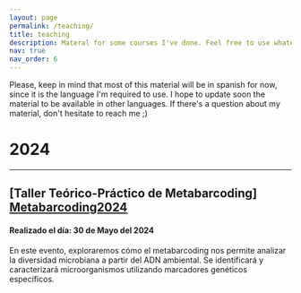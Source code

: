 ```yaml
---
layout: page
permalink: /teaching/
title: teaching
description: Materal for some courses I've done. Feel free to use whatever I used.
nav: true
nav_order: 6
---
```


Please, keep in mind that most of this material will be in spanish for now, since it is the language I'm required to use. I hope to update soon the material to be available in other languages. If there's a question about my material, don't hesitate to reach me ;)

# 2024
---
## [Taller Teórico-Práctico de Metabarcoding] [Metabarcoding2024]
#### Realizado el día: 30 de Mayo del 2024
En este evento, exploraremos cómo el metabarcoding nos permite analizar la diversidad microbiana a partir del ADN ambiental. Se identificará y caracterizará microorganismos utilizando marcadores genéticos específicos.

[Metabarcoding2024]: /teaching/metabarcoding2024